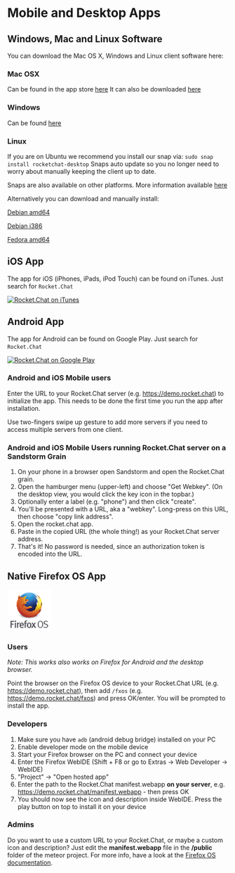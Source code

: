 # Mobile and Desktop Apps

## Windows, Mac and Linux Software

You can download the Mac OS X, Windows and Linux client software here:

### Mac OSX
Can be found in the app store [here](https://itunes.apple.com/app/rocket.chat/id1086818840)
It can also be downloaded [here](https://github.com/RocketChat/Rocket.Chat.Electron/releases/download/2.7.0/rocketchat-desktop-2.7.0.dmg)

### Windows
Can be found [here](https://github.com/RocketChat/Rocket.Chat.Electron/releases/download/2.7.0/rocketchat-desktop-setup-2.7.0.exe)

### Linux
If you are on Ubuntu we recommend you install our snap via: `sudo snap install rocketchat-desktop`
Snaps auto update so you no longer need to worry about manually keeping the client up to date.

Snaps are also available on other platforms.  More information available [here](https://snapcraft.io/docs/core/install)

Alternatively you can download and manually install:

[Debian amd64](https://github.com/RocketChat/Rocket.Chat.Electron/releases/download/2.7.0/rocketchat-desktop_2.7.0_amd64.deb)

[Debian i386](https://github.com/RocketChat/Rocket.Chat.Electron/releases/download/2.7.0/rocketchat-desktop_2.7.0_i386.deb)

[Fedora amd64](https://github.com/RocketChat/Rocket.Chat.Electron/releases/download/2.7.0/rocketchat-desktop-2.7.0.rpm)


## iOS App

The app for iOS (iPhones, iPads, iPod Touch) can be found on iTunes. Just search for `Rocket.Chat`

[![Rocket.Chat on iTunes](http://linkmaker.itunes.apple.com/images/badges/en-us/badge_appstore-lrg.svg)](https://itunes.apple.com/us/app/rocket.chat/id1028869439?mt=8)


## Android App

The app for Android can be found on Google Play. Just search for `Rocket.Chat`

[![Rocket.Chat on Google Play](https://camo.githubusercontent.com/4cd0ed80662cc51c4203e457fdc3358d0df2e73e/68747470733a2f2f75706c6f61642e77696b696d656469612e6f72672f77696b6970656469612f636f6d6d6f6e732f7468756d622f352f35382f476f6f676c655f506c61795f6c6f676f5f323031352e504e472f32323070782d476f6f676c655f506c61795f6c6f676f5f323031352e504e47)](https://play.google.com/store/apps/details?id=com.konecty.rocket.chat)

### Android and iOS Mobile users

Enter the URL to your Rocket.Chat server (e.g. https://demo.rocket.chat) to initialize the app.   This needs to be done the first time you run the app after installation.

Use two-fingers swipe up gesture to add more servers if you need to access multiple servers from one client.  

### Android and iOS Mobile Users running Rocket.Chat server on a Sandstorm Grain

1. On your phone in a browser open Sandstorm and open the Rocket.Chat grain.
2. Open the hamburger menu (upper-left) and choose "Get Webkey". (On the desktop view, you would click the key icon in the topbar.)
3. Optionally enter a label (e.g. "phone") and then click "create".
4. You'll be presented with a URL, aka a "webkey". Long-press on this URL, then choose "copy link address".
5. Open the rocket.chat app.
6. Paste in the copied URL (the whole thing!) as your Rocket.Chat server address.
7. That's it! No password is needed, since an authorization token is encoded into the URL.

## Native Firefox OS App

![Rocket.Chat on Firefox OS](https://raw.githubusercontent.com/Sing-Li/bbug/master/images/firefoxos.png)

### Users

*Note: This works also works on Firefox for Android and the desktop browser.*

Point the browser on the Firefox OS device to your Rocket.Chat URL (e.g. https://demo.rocket.chat), then add ```/fxos``` (e.g. https://demo.rocket.chat/fxos) and press OK/enter. You will be prompted to install the app.

### Developers
 1. Make sure you have ```adb``` (android debug bridge) installed on your PC
 2. Enable developer mode on the mobile device
 3. Start your Firefox browser on the PC and connect your device
 4. Enter the Firefox WebIDE (Shift + F8 or go to Extras -> Web Developer -> WebIDE)
 5. "Project" -> "Open hosted app"
 6. Enter the path to the Rocket.Chat manifest.webapp **on your server**, e.g. https://demo.rocket.chat/manifest.webapp - then press OK
 7. You should now see the icon and description inside WebIDE. Press the play button on top to install it on your device

### Admins
Do you want to use a custom URL to your Rocket.Chat, or maybe a custom icon and description?
Just edit the **manifest.webapp** file in the **/public** folder of the meteor project.
For more info, have a look at the [Firefox OS documentation](https://developer.mozilla.org/en-US/Apps/Build/Manifest).
